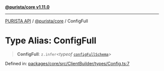 [**@purista/core v1.11.0**](../README.md)

***

[PURISTA API](../../../packages.md) / [@purista/core](../README.md) / ConfigFull

# Type Alias: ConfigFull

> **ConfigFull**: `z.infer`\<*typeof* [`configFullSchema`](../variables/configFullSchema.md)\>

Defined in: [packages/core/src/ClientBuilder/types/Config.ts:7](https://github.com/puristajs/purista/blob/master/packages/core/src/ClientBuilder/types/Config.ts#L7)
